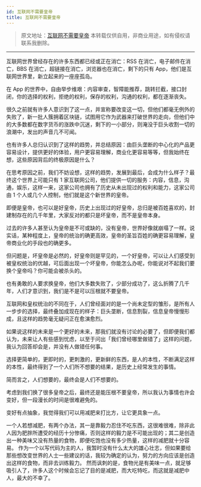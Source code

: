 ```yaml
---
id: 互联网不需要皇帝
title: 互联网不需要皇帝
---
```


> 原文地址：[互联网不需要皇帝](https://mp.weixin.qq.com/s/i6sShvZdQ5ul6O3ABeVtxw)
> 本转载仅供自用，非商业用途，如有侵权请联系我删除。

---

互联网世界曾经存在的许多东西都已经或正在消亡：RSS 在消亡，电子邮件在消亡，BBS 在消亡，超链接在消亡，浏览器也在消亡，剩下的只有 App，他们是互联网世界里，新立起来的一座座孤岛。

在 App 的世界中，自由举步维艰：内容审查，智障能推荐，跳转拦截，接口封闭，你的选择的权利，拒绝的权利，保存的权利，沟通的权利，都在逐渐丧失。

很久之前就有许多人意识到了这一点，并宣称要改变这一切，但他们都毫无例外的失败了，新一批人簇拥着区块链，试图用它作为武器来打破世界的走向，但他们中的大多数都在数字货币的涨跌中沉迷，剩下的一小部分，则淹没于巨头收割一切的浪潮中，发出的声音几不可闻。

也有许多人总归认识到了这样的趋势，并总结原因：由巨头垄断的中心化的产品更容易设计，提供更好的体验，用户更容易理解，商业化更容易等等，但我始终在想，这些原因背后的终极原因是什么？

在思考原因之前，我们不妨设想，这样的趋势，发展到最后，会成为什么样子？最终这个世界上可能只有 1 家互联网公司，他们提供一切的服务：内容，信息，沟通，娱乐，这样一来，这家公司也拥有了历史从未出现过的权利和能力，这家公司由 1 个人或几个人控制，他们就是这个新世界的皇帝。

即便是皇帝，也可以是好皇帝，历史上出现过的好皇帝，总归是被百姓喜欢的，封建制存在的几千年里，大家反对的都只是坏皇帝，而不是皇帝本身。

过去的许多人甚至认为皇帝是不可或缺的，没有皇帝，世界好像就崩塌了一样。说实话，某种程度上，皇帝的统治的确更高效，皇帝的圣旨百姓的确更容易理解，皇帝商业化的手段也的确更多。

但问题是，坏皇帝是必然的，好皇帝则是罕见的，一个好皇帝，可以让人们感受到被皇权统治的优越，可后面出现一个坏皇帝，你能怎么办呢，你能说对不起我们要换个皇帝吗？你可能会被杀头的。

也有勇敢的人要求换皇帝，他们大多数失败了，少部分成功了，这么折腾了几千年，人们才意识到，我们是不是可以压根就不要皇帝。

互联网和皇权统治的不同在于，人们曾经面对的是一个尚未定型的雏形，是所有人一步步的选择，最终叠加成现在的样子：巨头垄断，信息割裂，信息皇帝慢慢形成，且这样的趋势毫无疑问正在愈演愈烈。

如果说这样的未来是一个更好的未来，那我们就没有讨论的必要了，但即便我们都认为，未来让人有些感到忧虑，以至于问出「我们曾经哪里做错了」这样的问题，我认为回答却会是，并没有人做错任何事。

选择更简单的，更即时的，更刺激的，更新鲜的东西，是人的本性，不断满足这样的本性，最终得到了一个人们所不想要的结果，是历史上经常发生的事情。

简而言之，人们想要的，最终会是人们不想要的。

考虑到我们换了很多皇帝之后，最终还是能压根不要皇帝，所以我认为事情也许会变好，但一段漫长的时间是很难避免的。

变好有点抽象，我觉得我们可以用减肥来打比方，让它更具象一点。

一个人若想减肥，有两个办法，其一是靠毅力忍住不吃东西，这很难很难，除非此人因为肥胖所遭受的经历十分惨痛，否则这样的毅力是不可能出现的；其二是创造出一种美味又没有热量的食物，即便吃饱也没有多少热量，这样的减肥就十分容易。
作为一个以写代码为主的人，我暂时没有什么太大的雄心壮志，但如果要给那些想改变世界的人士一些建议的话，我较为确定的认为，努力的方向应该是创造出这样的食物，而非去训练毅力。
然而讽刺的是，食物光是有美味一点，就足够吸引人了，许多人这个时候会忘记了目的是减肥，而大吃特吃，而这就是减肥中人，最大的不幸了。